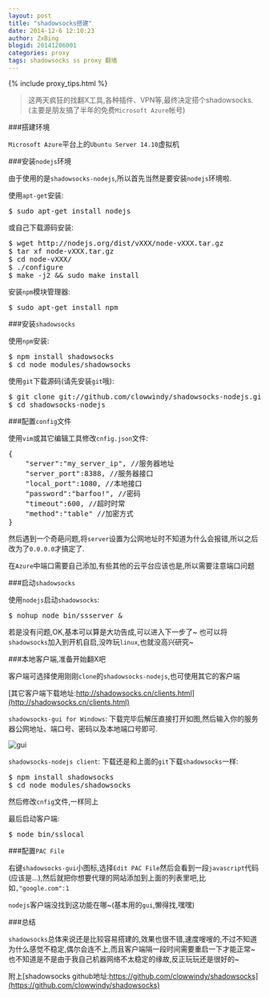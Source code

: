 ```yaml
---
layout: post
title: "shadowsocks搭建"
date: 2014-12-6 12:10:23
author: ZxBing
blogid: 20141206001
categories: proxy
tags: shadowsocks ss proxy 翻墙
---
```


{% include proxy_tips.html %}

>这两天疯狂的找翻X工具,各种插件、VPN等,最终决定搭个shadowsocks.(主要是朋友搞了半年的免费`Microsoft Azure`帐号)

###搭建环境

`Microsoft Azure`平台上的`Ubuntu Server 14.10`虚拟机

###安装`nodejs`环境

由于使用的是`shadowsocks-nodejs`,所以首先当然是要安装`nodejs`环境啦.

使用`apt-get`安装:

<pre class="prettyprint linenums Lang-shell">
$ sudo apt-get install nodejs
</pre>

或自己下载源码安装:

<pre class="prettyprint linenums Lang-shell">
$ wget http://nodejs.org/dist/vXXX/node-vXXX.tar.gz
$ tar xf node-vXXX.tar.gz
$ cd node-vXXX/
$ ./configure
$ make -j2 && sudo make install
</pre>

安装`npm`模块管理器:
<pre class="prettyprint linenums Lang-shell">
$ sudo apt-get install npm
</pre>


###安装`shadowsocks`

使用`npm`安装:

<pre class="prettyprint linenums Lang-shell">
$ npm install shadowsocks
$ cd node_modules/shadowsocks
</pre>

使用`git`下载源码(请先安装`git`哦):
<pre class="prettyprint linenums Lang-shell">
$ git clone git://github.com/clowwindy/shadowsocks-nodejs.git
$ cd shadowsocks-nodejs
</pre>

###配置`config`文件

使用`vim`或其它编辑工具修改`cnfig.json`文件:

<pre class="prettyprint linenums Lang-json">
{
    "server":"my_server_ip", //服务器地址
    "server_port":8388, //服务器接口
    "local_port":1080, //本地接口
    "password":"barfoo!", //密码
    "timeout":600, //超时时常
    "method":"table" //加密方式
}
</pre>

然后遇到一个奇葩问题,将`server`设置为公网地址时不知道为什么会报错,所以之后改为了`0.0.0.0`才搞定了.

在`Azure`中端口需要自己添加,有些其他的云平台应该也是,所以需要注意端口问题

###启动`shadowsocks`

使用`nodejs`启动`shadowsocks`:

<pre class="prettyprint linenums Lang-shell">
$ nohup node bin/ssserver &
</pre>

若是没有问题,OK,基本可以算是大功告成,可以进入下一步了~
也可以将`shadowsocks`加入到开机自启,没咋玩`linux`,也就没高兴研究~

###本地客户端,准备开始翻X吧

客户端可选择使用刚刚`clone`的`shadowsocks-nodejs`,也可使用其它的客户端

[其它客户端下载地址:http://shadowsocks.cn/clients.html](http://shadowsocks.cn/clients.html)

`shadowsocks-gui for Windows`:
下载完毕后解压直接打开如图,然后输入你的服务器公网地址、端口号、密码以及本地端口号即可.

![gui](http://zxspace.qiniudn.com/blog/2014-12-6-img-0.png)

`shadowsocks-nodejs client`:
下载还是和上面的`git`下载`shadowsocks`一样:

<pre class="prettyprint linenums Lang-shell">
$ npm install shadowsocks
$ cd node_modules/shadowsocks
</pre>

然后修改`cnfig`文件,一样同上

最后启动客户端:

<pre class="prettyprint linenums Lang-shell">
$ node bin/sslocal
</pre>

###配置`PAC File`

右键`shadowsocks-gui`小图标,选择`Edit PAC File`然后会看到一段`javascript`代码(应该是...),然后就把你想要代理的网站添加到上面的列表里吧,比如`,"google.com":1`

`nodejs`客户端没找到这功能在哪~(基本用的`gui`,懒得找,嘿嘿)

###总结

`shadowsocks`总体来说还是比较容易搭建的,效果也很不错,速度嗖嗖的,不过不知道为什么感觉不稳定,偶尔会连不上,而且客户端隔一段时间需要重启一下才能正常~也不知道是不是由于我自己机器网络不太稳定的缘故,反正玩玩还是很好的~


附上[shadowsocks github地址:https://github.com/clowwindy/shadowsocks](https://github.com/clowwindy/shadowsocks)
